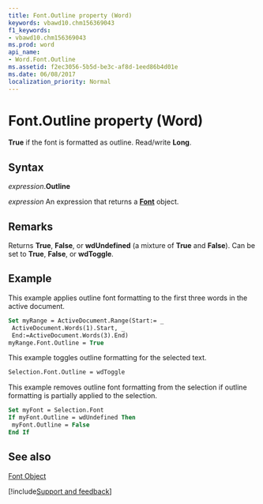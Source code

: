 ```yaml
---
title: Font.Outline property (Word)
keywords: vbawd10.chm156369043
f1_keywords:
- vbawd10.chm156369043
ms.prod: word
api_name:
- Word.Font.Outline
ms.assetid: f2ec3056-5b5d-be3c-af8d-1eed86b4d01e
ms.date: 06/08/2017
localization_priority: Normal
---
```



# Font.Outline property (Word)

**True** if the font is formatted as outline. Read/write **Long**.


## Syntax

_expression_.**Outline**

_expression_ An expression that returns a **[Font](Word.Font.md)** object.


## Remarks

Returns **True**, **False**, or **wdUndefined** (a mixture of **True** and **False**). Can be set to **True**, **False**, or **wdToggle**.


## Example

This example applies outline font formatting to the first three words in the active document.

```vb
Set myRange = ActiveDocument.Range(Start:= _ 
 ActiveDocument.Words(1).Start, _ 
 End:=ActiveDocument.Words(3).End) 
myRange.Font.Outline = True
```

This example toggles outline formatting for the selected text.

```vb
Selection.Font.Outline = wdToggle
```

This example removes outline font formatting from the selection if outline formatting is partially applied to the selection.

```vb
Set myFont = Selection.Font 
If myFont.Outline = wdUndefined Then 
 myFont.Outline = False 
End If
```


## See also


[Font Object](Word.Font.md)

[!include[Support and feedback](~/includes/feedback-boilerplate.md)]